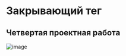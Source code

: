 # Закрывающий тег
## Четвертая проектная работа
![image](https://github.com/user-attachments/assets/2ceda3d8-f0da-418c-ad1b-2ea822cc784e)
